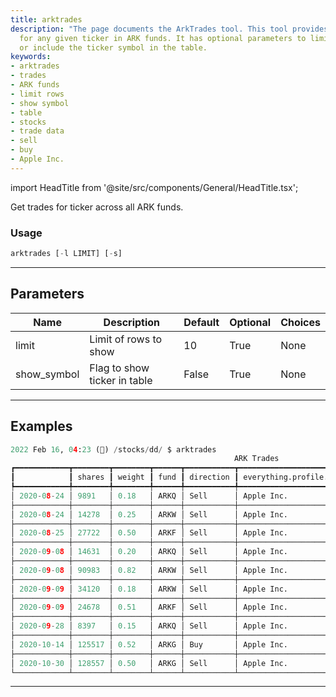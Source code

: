 ```yaml
---
title: arktrades
description: "The page documents the ArkTrades tool. This tool provides trade details"
  for any given ticker in ARK funds. It has optional parameters to limit rows shown
  or include the ticker symbol in the table.
keywords:
- arktrades
- trades
- ARK funds
- limit rows
- show symbol
- table
- stocks
- trade data
- sell
- buy
- Apple Inc.
---
```


import HeadTitle from '@site/src/components/General/HeadTitle.tsx';

<HeadTitle title="stocks/dd/arktrades - Reference | OpenBB Terminal Docs" />

Get trades for ticker across all ARK funds.

### Usage

```python
arktrades [-l LIMIT] [-s]
```

---

## Parameters

| Name | Description | Default | Optional | Choices |
| ---- | ----------- | ------- | -------- | ------- |
| limit | Limit of rows to show | 10 | True | None |
| show_symbol | Flag to show ticker in table | False | True | None |


---

## Examples

```python
2022 Feb 16, 04:23 (🦋) /stocks/dd/ $ arktrades
                                                  ARK Trades
┏━━━━━━━━━━━━┳━━━━━━━━┳━━━━━━━━┳━━━━━━┳━━━━━━━━━━━┳━━━━━━━━━━━━━━━━━━━━━━━━━━━━━━━━┳━━━━━━━━━━━┳━━━━━━━━━━━━━┓
┃            ┃ shares ┃ weight ┃ fund ┃ direction ┃ everything.profile.companyName ┃ Close ($) ┃ Total ($1M) ┃
┡━━━━━━━━━━━━╇━━━━━━━━╇━━━━━━━━╇━━━━━━╇━━━━━━━━━━━╇━━━━━━━━━━━━━━━━━━━━━━━━━━━━━━━━╇━━━━━━━━━━━╇━━━━━━━━━━━━━┩
│ 2020-08-24 │ 9891   │ 0.18   │ ARKQ │ Sell      │ Apple Inc.                     │ 125.86    │ 1.24        │
├────────────┼────────┼────────┼──────┼───────────┼────────────────────────────────┼───────────┼─────────────┤
│ 2020-08-24 │ 14278  │ 0.25   │ ARKW │ Sell      │ Apple Inc.                     │ 125.86    │ 1.80        │
├────────────┼────────┼────────┼──────┼───────────┼────────────────────────────────┼───────────┼─────────────┤
│ 2020-08-25 │ 27722  │ 0.50   │ ARKF │ Sell      │ Apple Inc.                     │ 124.82    │ 3.46        │
├────────────┼────────┼────────┼──────┼───────────┼────────────────────────────────┼───────────┼─────────────┤
│ 2020-09-08 │ 14631  │ 0.20   │ ARKQ │ Sell      │ Apple Inc.                     │ 112.82    │ 1.65        │
├────────────┼────────┼────────┼──────┼───────────┼────────────────────────────────┼───────────┼─────────────┤
│ 2020-09-08 │ 90983  │ 0.82   │ ARKW │ Sell      │ Apple Inc.                     │ 112.82    │ 10.26       │
├────────────┼────────┼────────┼──────┼───────────┼────────────────────────────────┼───────────┼─────────────┤
│ 2020-09-09 │ 34120  │ 0.18   │ ARKW │ Sell      │ Apple Inc.                     │ 117.32    │ 4.00        │
├────────────┼────────┼────────┼──────┼───────────┼────────────────────────────────┼───────────┼─────────────┤
│ 2020-09-09 │ 24678  │ 0.51   │ ARKF │ Sell      │ Apple Inc.                     │ 117.32    │ 2.90        │
├────────────┼────────┼────────┼──────┼───────────┼────────────────────────────────┼───────────┼─────────────┤
│ 2020-09-28 │ 8397   │ 0.15   │ ARKQ │ Sell      │ Apple Inc.                     │ 114.96    │ 0.97        │
├────────────┼────────┼────────┼──────┼───────────┼────────────────────────────────┼───────────┼─────────────┤
│ 2020-10-14 │ 125517 │ 0.52   │ ARKG │ Buy       │ Apple Inc.                     │ 121.19    │ 15.21       │
├────────────┼────────┼────────┼──────┼───────────┼────────────────────────────────┼───────────┼─────────────┤
│ 2020-10-30 │ 128557 │ 0.50   │ ARKG │ Sell      │ Apple Inc.                     │ 108.86    │ 13.99       │
└────────────┴────────┴────────┴──────┴───────────┴────────────────────────────────┴───────────┴─────────────┘
```
---
